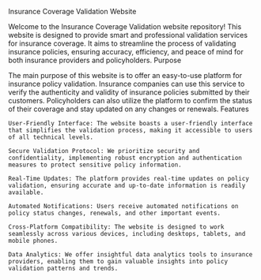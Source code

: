 Insurance Coverage Validation Website

Welcome to the Insurance Coverage Validation website repository! This website is designed to provide smart and professional validation services for insurance coverage. It aims to streamline the process of validating insurance policies, ensuring accuracy, efficiency, and peace of mind for both insurance providers and policyholders.
Purpose

The main purpose of this website is to offer an easy-to-use platform for insurance policy validation. Insurance companies can use this service to verify the authenticity and validity of insurance policies submitted by their customers. Policyholders can also utilize the platform to confirm the status of their coverage and stay updated on any changes or renewals.
Features

    User-Friendly Interface: The website boasts a user-friendly interface that simplifies the validation process, making it accessible to users of all technical levels.

    Secure Validation Protocol: We prioritize security and confidentiality, implementing robust encryption and authentication measures to protect sensitive policy information.

    Real-Time Updates: The platform provides real-time updates on policy validation, ensuring accurate and up-to-date information is readily available.

    Automated Notifications: Users receive automated notifications on policy status changes, renewals, and other important events.

    Cross-Platform Compatibility: The website is designed to work seamlessly across various devices, including desktops, tablets, and mobile phones.

    Data Analytics: We offer insightful data analytics tools to insurance providers, enabling them to gain valuable insights into policy validation patterns and trends.
<!---
smartpolicy/smartpolicy is a ✨ special ✨ repository because its `README.md` (this file) appears on your GitHub profile.
You can click the Preview link to take a look at your changes.
--->
